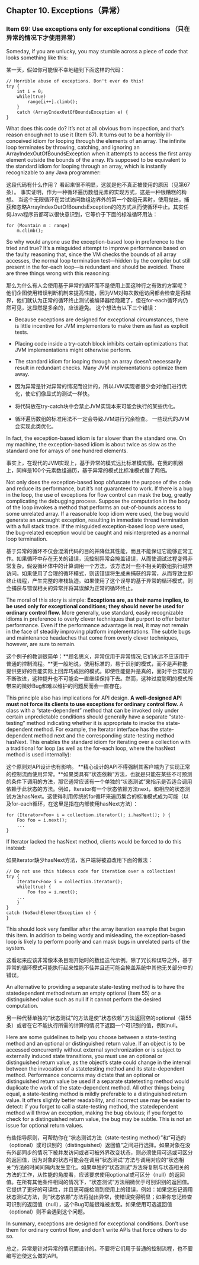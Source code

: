## Chapter 10. Exceptions（异常）

### Item 69: Use exceptions only for exceptional conditions （只在异常的情况下才使用异常）

Someday, if you are unlucky, you may stumble across a piece of code that looks something like this:

某一天，假如你可能很不幸地碰到下面这样的代码：

```
// Horrible abuse of exceptions. Don't ever do this!
try {
    int i = 0;
    while(true)
        range[i++].climb();
    } 
    catch (ArrayIndexOutOfBoundsException e) {
}
```

What does this code do? It’s not at all obvious from inspection, and that’s reason enough not to use it (Item 67). It turns out to be a horribly ill-conceived idiom for looping through the elements of an array. The infinite loop terminates by throwing, catching, and ignoring an ArrayIndexOutOfBoundsException when it attempts to access the first array element outside the bounds of the array. It’s supposed to be equivalent to the standard idiom for looping through an array, which is instantly recognizable to any Java programmer:

这段代码有什么作用？ 看起来很不明显，这就是他不真正被使用的原因（见第67条）。 事实证明，作为一种循环遍历数组元素的实现方式，这是一种很糟糕的构想。 当这个无限循环在尝试访问数组边界外的第一个数组元素时，使用抛出，捕获和忽略ArrayIndexOutOfBoundsException的的方式从而使循环中止。其实任何Java程序员都可以很快意识到，它等价于下面的标准循环用法：


```
for (Mountain m : range)
    m.climb();
```

So why would anyone use the exception-based loop in preference to the tried and true? It’s a misguided attempt to improve performance based on the faulty reasoning that, since the VM checks the bounds of all array accesses, the normal loop termination test—hidden by the compiler but still present in the for-each loop—is redundant and should be avoided. There are three things wrong with this reasoning:

那么为什么有人会使用基于异常的循环而不是使用上面这种行之有效的方案呢？ 他们企图使用错误判断机制来提高性能，因为VM对每次数组访问都会检查是否越界，他们就认为正常的循环终止测试被编译器给隐藏了，但在for-each循环内仍然可见，这显然是多余的，应该避免。 这个想法有以下三个错误：

- Because exceptions are designed for exceptional circumstances, there is little incentive for JVM implementors to make them as fast as explicit tests.

- Placing code inside a try-catch block inhibits certain optimizations that JVM implementations might otherwise perform.

- The standard idiom for looping through an array doesn’t necessarily result in redundant checks. Many JVM implementations optimize them away.

 - 因为异常是针对异常的情况而设计的，所以JVM实现者很少会对他们进行优化，使它们像显式的测试一样快。

 - 将代码放在try-catch块中会禁止JVM实现本来可能会执行的某些优化。

 - 循环遍历数组的标准用法不一定会导致JVM进行冗余检查。 一些现代的JVM会实现此类优化。

In fact, the exception-based idiom is far slower than the standard one. On my machine, the exception-based idiom is about twice as slow as the standard one for arrays of one hundred elements.

事实上，在现代的JVM实现上，基于异常的模式远比标准模式慢。在我的机器上，同样是100个元素数组遍历，基于异常的模式比标准模式慢了两倍。

Not only does the exception-based loop obfuscate the purpose of the code and reduce its performance, but it’s not guaranteed to work. If there is a bug in the loop, the use of exceptions for flow control can mask the bug, greatly complicating the debugging process. Suppose the computation in the body of the loop invokes a method that performs an out-of-bounds access to some unrelated array. If a reasonable loop idiom were used, the bug would generate an uncaught exception, resulting in immediate thread termination with a full stack trace. If the misguided exception-based loop were used, the bug-related exception would be caught and misinterpreted as a normal loop termination.

基于异常的循环不仅会混淆代码的目的并降低其性能，而且不能保证它能够正常工作。如果循环中存在无关的错误，流控制异常会掩盖错误，从而使调试过程变得非常复杂。假设循环体中的计算调用一个方法，该方法对一些不相关的数组执行越界访问。如果使用了合理的循环模式，则该错误将生成未捕获的异常，从而导致立即终止线程，产生完整的堆栈轨迹。如果使用了这个误导的基于异常的循环模式，则会捕获与错误相关的异常并将其误解为正常的循环终止。

The moral of this story is simple: **Exceptions are, as their name implies, to be used only for exceptional conditions; they should never be used for ordinary control flow.** More generally, use standard, easily recognizable idioms in preference to overly clever techniques that purport to offer better performance. Even if the performance advantage is real, it may not remain in the face of steadily improving platform implementations. The subtle bugs and maintenance headaches that come from overly clever techniques, however, are sure to remain.

这个例子的教训很简单：**顾名思义，异常仅用于异常情况;它们永远不应该用于普通的控制流程。**更一般地说，使用标准的，易于识别的模式，而不是声称能提供更好的性能实际上回弄巧成拙的模式。即使性能提升是真的，面对平台实现的不断改进，这种提升也不可能会一直继续保持下去。然而，这种过度聪明的模式所带来的微妙Bug和难以维护的问题反而会一直存在。

This principle also has implications for API design. **A well-designed API must not force its clients to use exceptions for ordinary control flow.** A class with a “state-dependent” method that can be invoked only under certain unpredictable conditions should generally have a separate “state-testing” method indicating whether it is appropriate to invoke the state-dependent method. For example, the Iterator interface has the state-dependent method next and the corresponding state-testing method hasNext. This enables the standard idiom for iterating over a collection with a traditional for loop (as well as the for-each loop, where the hasNext method is used internally):

这个原则对API设计也有影响。 **精心设计的API不得强制其客户端为了实现正常的控制流而使用异常。**如果类具有“状态依赖”方法，也就是只能在某些不可预测的条件下调用的方法，那它通常应该有一个单独的“状态测试”来指示是否适合调用依赖于此状态的方法。例如，Iterator有一个状态依赖方法next，和相应的状态测试方法hasNext。这使得利用传统的for循环来遍历集合的标准模式成为可能（以及for-each循环，在这里是指在内部使用hasNext方法）：

```
for (Iterator<Foo> i = collection.iterator(); i.hasNext(); ) {
    Foo foo = i.next();
    ...
}
```

If Iterator lacked the hasNext method, clients would be forced to do this instead:

如果Iterator缺少hasNext方法，客户端将被迫改用下面的做法：
```
// Do not use this hideous code for iteration over a collection!
try {
    Iterator<Foo> i = collection.iterator();
    while(true) {
        Foo foo = i.next();
    ...
    }
}
catch (NoSuchElementException e) {
}
```

This should look very familiar after the array iteration example that began this item. In addition to being wordy and misleading, the exception-based loop is likely to perform poorly and can mask bugs in unrelated parts of the system.

这看起来应该非常像本条目刚开始时的数组迭代示例。除了冗长和误导之外，基于异常的循环模式可能执行起来性能不佳并且还可能会掩盖系统中其他无关部分中的错误。

An alternative to providing a separate state-testing method is to have the statedependent method return an empty optional (Item 55) or a distinguished value such as null if it cannot perform the desired computation.

另一种代替单独的“状态测试”的方法是使"状态依赖"方法返回空的optional（第55条）或者在它不能执行所需的计算的情况下返回一个可识别的值，例如null。

Here are some guidelines to help you choose between a state-testing method and an optional or distinguished return value. If an object is to be accessed concurrently without external synchronization or is subject to externally induced state transitions, you must use an optional or distinguished return value, as the object’s state could change in the interval between the invocation of a statetesting method and its state-dependent method. Performance concerns may dictate that an optional or distinguished return value be used if a separate statetesting method would duplicate the work of the state-dependent method. All other things being equal, a state-testing method is mildly preferable to a distinguished return value. It offers slightly better readability, and incorrect use may be easier to detect: if you forget to call a state-testing method, the statedependent method will throw an exception, making the bug obvious; if you forget to check for a distinguished return value, the bug may be subtle. This is not an issue for optional return values.

有些指导原则，可帮助你在“状态测试方法（state-testing method）”和“可选的（optional）或可识别的（distinguished）返回值”之间进行选择。如果对象在没有外部同步的情况下被并发访问或者可被外界改变状态，则必须使用可选或可区分的返回值，因为对象的状态可能会在调用“状态测试”方法与调用对应的“状态相关”方法的时间间隔内发生变化。如果单独的“状态测试”方法将复制与状态相关的方法的工作，从性能的角度看，应该要求使用optional或可区分（null）的返回值。在所有其他条件相同的情况下，“状态测试”方法稍微优于可别识别的返回值。它提供了更好的可读性，并且更可能检测到使用上的错误，例如：如果您忘记调用状态测试方法，则“状态依赖”方法将抛出异常，使错误变得明显；如果你忘记检查可识别的返回值（null），这个Bug可能很难被发现。如果使用可选返回值（optional）则不会遇到这个问题。

In summary, exceptions are designed for exceptional conditions. Don’t use them for ordinary control flow, and don’t write APIs that force others to do so.

总之，异常是针对异常的情况而设计的。不要将它们用于普通的控制流程，也不要编写迫使这么做的API。





